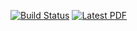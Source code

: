 [![Build Status](https://img.shields.io/travis/jacek-jonca/diversity-newspaper?style=for-the-badge)](https://travis-ci.org/jacek-jonca/diversity-newspaper) [![Latest PDF](https://img.shields.io/badge/Diversity-Statement-latest-purple.svg)](https://docs.google.com/viewer?url=https://github.com/jacek-jonca/diversity-newspaper/raw/master/diversity.pdf)

